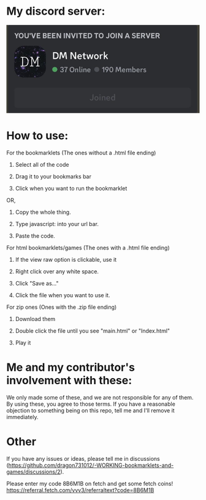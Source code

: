 # My discord server:
<a href="https://discord.gg/hrXXUeWgrn">
  <img src="https://raw.githubusercontent.com/dragon731012/dragon731012/main/0.jpg" width="600px" height="230px"/>
</a>

# How to use:

For the bookmarklets (The ones without a .html file ending)

1. Select all of the code

2. Drag it to your bookmarks bar

3. Click when you want to run the bookmarklet

OR,

1. Copy the whole thing.

2. Type javascript: into your url bar.

3. Paste the code.

For html bookmarklets/games (The ones with a .html file ending)

1. If the view raw option is clickable, use it

2. Right click over any white space.

3. Click "Save as..."

4. Click the file when you want to use it.

For zip ones (Ones with the .zip file ending)

1. Download them

2. Double click the file until you see "main.html" or "Index.html"

3. Play it

# Me and my contributor's involvement with these:

We only made some of these, and we are not responsible for any of them. By using these, you agree to those terms. If you have a reasonable objection to something being on this repo, tell me and I'll remove it immediately.

# Other
If you have any issues or ideas, please tell me in discussions (https://github.com/dragon731012/-WORKING-bookmarklets-and-games/discussions/2).

Please enter my code 8B6M1B on fetch and get some fetch coins! https://referral.fetch.com/vvv3/referraltext?code=8B6M1B
